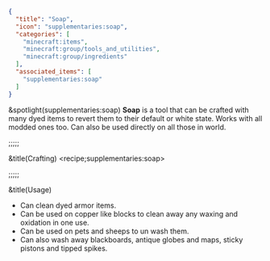 ```json
{
  "title": "Soap",
  "icon": "supplementaries:soap",
  "categories": [
    "minecraft:items",
    "minecraft:group/tools_and_utilities",
    "minecraft:group/ingredients"
  ],
  "associated_items": [
    "supplementaries:soap"
  ]
}
```

&spotlight(supplementaries:soap)
**Soap** is a tool that can be crafted with many dyed items to revert them to their default or white state. Works with all modded ones too. Can also be used directly on all those in world.

;;;;;

&title(Crafting)
<recipe;supplementaries:soap>

;;;;;

&title(Usage)
- Can clean dyed armor items.
- Can be used on copper like blocks to clean away any waxing and oxidation in one use.
- Can be used on pets and sheeps to un wash them.
- Can also wash away blackboards, antique globes and maps, sticky pistons and tipped spikes.
